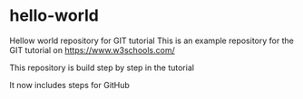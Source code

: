 # hello-world
Hellow world repository for GIT tutorial
This is an example repository for the GIT tutorial on https://www.w3schools.com/

This repository is build step by step in the tutorial

It now includes steps for GitHub
